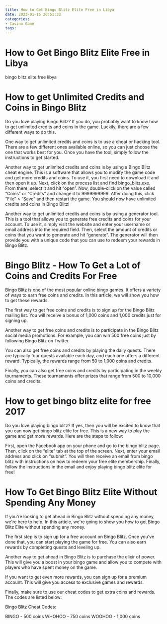 ```yaml
---
title: How to Get Bingo Blitz Elite Free in Libya 
date: 2023-01-15 20:51:33
categories:
- Casino Game
tags:
---
```



#  How to Get Bingo Blitz Elite Free in Libya 

bingo blitz elite
free
libya

#  How to get Unlimited Credits and Coins in Bingo Blitz 

Do you love playing Bingo Blitz? If you do, you probably want to know how to get unlimited credits and coins in the game. Luckily, there are a few different ways to do this.

One way to get unlimited credits and coins is to use a cheat or hacking tool. There are a few different ones available online, so you can just choose the one that works best for you. Once you have the tool, simply follow the instructions to get started.

Another way to get unlimited credits and coins is by using a Bingo Blitz cheat engine. This is a software that allows you to modify the game code and get more credits and coins. To use it, you first need to download it and then open it up. Next, click on the process list and find bingo_blitz.exe. From there, select it and hit “open”. Now, double-click on the value called “Coins” or “Credits” and change it to 9999999999. After doing this, click “File” > “Save” and then restart the game. You should now have unlimited credits and coins in Bingo Blitz!

Another way to get unlimited credits and coins is by using a generator tool. This is a tool that allows you to generate free credits and coins for your account. To use it, simply visit the website and enter your username or email address into the required field. Then, select the amount of credits or coins that you want to generate and hit “generate”. The generator will then provide you with a unique code that you can use to redeem your rewards in Bingo Blitz.

#  Bingo Blitz - How To Get a Lot of Coins and Credits For Free 

Bingo Blitz is one of the most popular online bingo games. It offers a variety of ways to earn free coins and credits. In this article, we will show you how to get these rewards.

The first way to get free coins and credits is to sign up for the Bingo Blitz mailing list. You will receive a bonus of 1,000 coins and 1,000 credits just for signing up.

Another way to get free coins and credits is to participate in the Bingo Blitz social media promotions. For example, you can win 500 free coins just by following Bingo Blitz on Twitter.

You can also get free coins and credits by playing the daily quests. There are typically four quests available each day, and each one offers a different reward. Typically, the rewards range from 50 to 1,000 coins and credits.

Finally, you can also get free coins and credits by participating in the weekly tournaments. These tournaments offer prizes that range from 500 to 10,000 coins and credits.

#  How to get bingo blitz elite for free 2017 

Do you love playing bingo blitz? If yes, then you will be excited to know that you can now get bingo blitz elite for free. This is a new way to play the game and get more rewards. Here are the steps to follow:

First, open the Facebook app on your phone and go to the bingo blitz page. Then, click on the “elite” tab at the top of the screen. Next, enter your email address and click on “submit”. You will then receive an email from bingo blitz with instructions on how to redeem your free elite membership. Finally, follow the instructions in the email and enjoy playing bingo blitz elite for free!

#  How To Get Bingo Blitz Elite Without Spending Any Money

If you're looking to get ahead in Bingo Blitz without spending any money, we're here to help. In this article, we're going to show you how to get Bingo Blitz Elite without spending any money.

The first step is to sign up for a free account on Bingo Blitz. Once you've done that, you can start playing the game for free. You can also earn rewards by completing quests and leveling up.

Another way to get ahead in Bingo Blitz is to purchase the elixir of power. This will give you a boost in your bingo game and allow you to compete with players who have spent money on the game.

If you want to get even more rewards, you can sign up for a premium account. This will give you access to exclusive games and rewards.

Finally, make sure to use our cheat codes to get extra coins and rewards. The codes are listed below:

Bingo Blitz Cheat Codes:

BINGO - 500 coins
WHOHOO - 750 coins
WOOHOO - 1,000 coins
